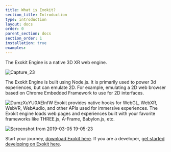```yaml
---
title: What is Exokit?
section_title: Introduction
type: introduction
layout: docs
order: 0
parent_section: docs
section_order: 1
installation: true
examples:
---
```

The Exokit Engine is a native 3D XR web engine.

![Capture_23](https://user-images.githubusercontent.com/29695350/57173379-8efe7780-6df4-11e9-9cb0-ddb073530b33.PNG)

The Exokit Engine is built using Node.js. It is primarily used to power 3d experiences, but can emulate 2D. For example, emulating a 2D web browser based on Chrome Embedded Framework to use for 2D interfaces.

![DumzXuYU0AEInfW](https://user-images.githubusercontent.com/29695350/57173364-27482c80-6df4-11e9-9464-c8ddf4a00ccd.jpg)
Exokit provides native hooks for WebGL, WebXR, WebVR, WebAudio, and other APIs used for immersive experiences.
The Exokit engine loads web pages and experiences built with your favorite frameworks like THREE.js, A-Frame, Babylon.js, etc.

![Screenshot from 2019-03-05 19-05-23](https://user-images.githubusercontent.com/29695350/57173374-7c843e00-6df4-11e9-8e5d-9191912a11f7.png)

  
Start your journey, [download Exokit here](https://get.exokit.org/).
If you are a developer, [get started developing on Exokit here](../sdk/buildFromSource).
